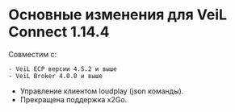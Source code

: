 # Основные изменения для VeiL Connect 1.14.4

Совместим с:

    - VeiL ECP версии 4.5.2 и выше
    - VeiL Broker 4.0.0 и выше
    
- Управление клиентом loudplay (json команды).
- Прекращена поддержка x2Go.
